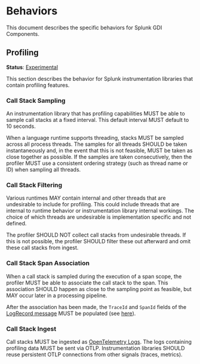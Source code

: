 # Behaviors

This document describes the specific behaviors for Splunk GDI Components.

## Profiling

**Status**: [Experimental](../README.md#versioning-and-status-of-the-specification)

This section describes the behavior for Splunk
instrumentation libraries that contain profiling features.

### Call Stack Sampling

An instrumentation library that has profiling capabilities MUST be able to
sample call stacks at a fixed interval. This default interval MUST default to 10
seconds.

When a language runtime supports threading, stacks MUST be sampled across all
process threads. The samples for all threads SHOULD be taken instantaneously
and, in the event that this is not feasible, MUST be taken as close together as
possible. If the samples are taken consecutively, then the profiler MUST use a
consistent ordering strategy (such as thread name or ID) when sampling all
threads.

### Call Stack Filtering

Various runtimes MAY contain internal and other threads that are undesirable to
include for profiling. This could include threads that are internal to runtime
behavior or instrumentation library internal workings. The choice of which
threads are undesirable is implementation specific and not defined.

The profiler SHOULD NOT collect call stacks from undesirable threads. If this
is not possible, the profiler SHOULD filter these out afterward and omit these
call stacks from ingest.

### Call Stack Span Association

When a call stack is sampled during the execution of a span scope, the profiler
MUST be able to associate the call stack to the span. This association SHOULD
happen as close to the sampling point as feasible, but MAY occur later in a
processing pipeline.

After the association has been made, the `TraceId` and `SpanId` fields of the
[LogRecord message](https://github.com/open-telemetry/opentelemetry-proto/blob/main/opentelemetry/proto/logs/v1/logs.proto)
MUST be populated (see [here](semantic_conventions.md#logrecord-fields)).

### Call Stack Ingest

Call stacks MUST be ingested as [OpenTelemetry
Logs](https://github.com/open-telemetry/opentelemetry-specification/tree/main/specification/logs).
The logs containing profiling data MUST be sent via OTLP. Instrumentation
libraries SHOULD reuse persistent OTLP connections from other signals (traces,
metrics).
